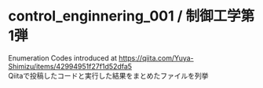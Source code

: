 # control_enginnering_001 / 制御工学第1弾
Enumeration Codes introduced at https://qiita.com/Yuya-Shimizu/items/42994951f27f1d52dfa5               
Qiitaで投稿したコードと実行した結果をまとめたファイルを列挙
